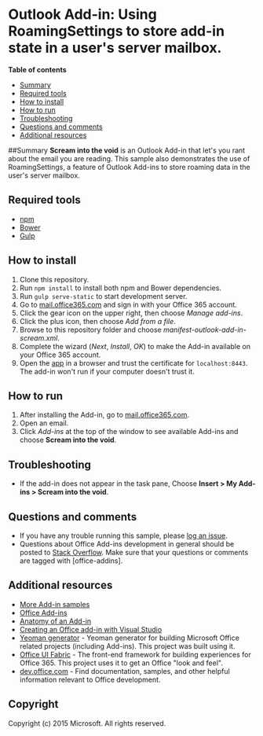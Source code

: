 # Outlook Add-in: Using RoamingSettings to store add-in state in a user's server mailbox.

**Table of contents**

* [Summary](#summary)
* [Required tools](#prereq)
* [How to install](#install)
* [How to run](#run)
* [Troubleshooting](#troubleshooting)
* [Questions and comments](#questions)
* [Additional resources](#additional-resources)

<a name="summary"></a>
##Summary
**Scream into the void** is an Outlook Add-in that let's you rant about the email you are reading. This sample also demonstrates the use of RoamingSettings, a feature of Outlook Add-ins to store roaming data in the user's server mailbox. 

<a name="prereq"></a>
## Required tools

* [npm](https://www.npmjs.com/)
* [Bower](http://bower.io/)
* [Gulp](http://gulpjs.com/)

<a name="install"></a>
## How to install

1. Clone this repository.
2. Run `npm install` to install both npm and Bower dependencies.
3. Run `gulp serve-static` to start development server.
4. Go to [mail.office365.com](http://mail.office365.com) and sign in with your Office 365 account.
5. Click the gear icon on the upper right, then choose *Manage add-ins*.
6. Click the plus icon, then choose *Add from a file*.
7. Browse to this repository folder and choose *manifest-outlook-add-in-scream.xml*.
8. Complete the wizard (*Next*, *Install*, *OK*) to make the Add-in available on your Office 365 account.
9. Open the [app](https://localhost:8443/appread/index.html) in a browser and trust the certificate for `localhost:8443`. The add-in won't run if your computer doesn't trust it.

<a name="run"></a>
## How to run

1. After installing the Add-in, go to [mail.office365.com](mail.office365.com). 
2. Open an email.
3. Click *Add-ins* at the top of the window to see available Add-ins and choose **Scream into the void**.

<a name="troubleshooting"></a>
## Troubleshooting

- If the add-in does not appear in the task pane, Choose **Insert > My Add-ins >  Scream into the void**.

<a name="questions"></a>
## Questions and comments

- If you have any trouble running this sample, please [log an issue](https://github.com/OfficeDev/Outlook-Add-in-Scream/issues).
- Questions about Office Add-ins development in general should be posted to [Stack Overflow](http://stackoverflow.com/questions/tagged/office-addins). Make sure that your questions or comments are tagged with [office-addins].


<a name="additional-resources"></a>
## Additional resources ##

- [More Add-in samples](https://github.com/OfficeDev?utf8=%E2%9C%93&query=-Add-in)
- [Office Add-ins](http://msdn.microsoft.com/library/office/jj220060.aspx)
- [Anatomy of an Add-in](https://msdn.microsoft.com/library/office/jj220082.aspx#StartBuildingApps_AnatomyofApp)
- [Creating an Office add-in with Visual Studio](https://msdn.microsoft.com/library/office/fp179827.aspx#Tools_CreatingWithVS)
- [Yeoman generator](https://github.com/OfficeDev/generator-office) - Yeoman generator for building Microsoft Office related projects (including Add-ins). This project was built using it.
- [Office UI Fabric](https://dev.office.com/fabric) - The front-end framework for building experiences for Office 365. This project uses it to get an Office "look and feel". 
- [dev.office.com](https://dev.office.com) - Find documentation, samples, and other helpful information relevant to Office development.


## Copyright
Copyright (c) 2015 Microsoft. All rights reserved.
